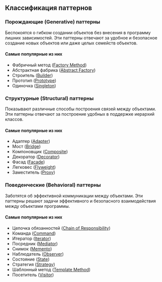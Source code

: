 ## Классификация паттернов

### Порождающие (Generative) паттерны 
Беспокоятся о гибком создании объектов без внесения в программу лишних зависимостей.
Эти паттерны отвечают за удобное и безопасное создание новых объектов или даже целых семейств объектов.
#### Самые популярные из них
+ Фабричный метод ([Factory Method](/Generative))
+ Абстрактная фабрика ([Abstract Factory](/Generative))
+ Строитель ([Builder](/Generative))
+ Прототип ([Prototype](/Generative))
+ Одиночка ([Singleton](/Generative/Singleton/SingletonDemo.java))
### Структурные (Structural) паттерны 
Показывают различные способы построения связей между объектами.
Эти паттерны отвечают за построение удобных в поддержке иерархий классов.
#### Самые популярные из них
+ Адаптер ([Adapter](/Structural/Adapter/AdapterDemo.java))
+ Мост ([Bridge](/Structural))
+ Компоновщик ([Composite](/Structural))
+ Декоратор ([Decorator](/Structural))
+ Фасад ([Facade](/Structural))
+ Легковес ([Flyweight](/Structural))
+ Заместитель ([Proxy](/Structural))
### Поведенческие (Behavioral) паттерны 
Заботятся об эффективной коммуникации между объектами. 
Эти паттерны решают задачи эффективного и безопасного взаимодействия между объектами программы.
#### Самые популярные из них
+ Цепочка обязанностей ([Chain of Responsibility](/Behavioral))
+ Команда ([Command](/Behavioral))
+ Итератор ([Iterator](/Behavioral))
+ Посредник ([Mediator](/Behavioral))
+ Снимок ([Memento](/Behavioral))
+ Наблюдатель ([Observer](/Behavioral))
+ Состояние ([State](/Behavioral))
+ Стратегия ([Strategy](/Behavioral))
+ Шаблонный метод ([Template Method](/Behavioral))
+ Посетитель ([Visitor](/Behavioral))
